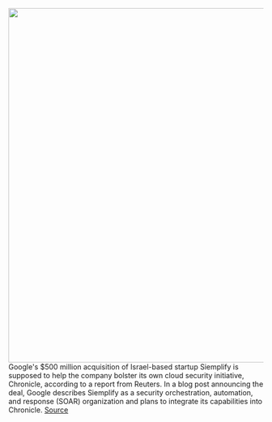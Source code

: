 <img src='https://cdn.vox-cdn.com/thumbor/WsKK0-jF2TiW_eNfPpaxiYY__Es=/0x0:2040x1360/1200x800/filters:focal(857x517:1183x843)/cdn.vox-cdn.com/uploads/chorus_image/image/70350667/acastro_210104_1777_google_0001.0.jpg' width='700px' /><br/>
Google's $500 million acquisition of Israel-based startup Siemplify is supposed to help the company bolster its own cloud security initiative, Chronicle, according to a report from Reuters. In a blog post announcing the deal, Google describes Siemplify as a security orchestration, automation, and response (SOAR) organization and plans to integrate its capabilities into Chronicle.
<a href='https://www.theverge.com/2022/1/5/22868284/google-chronicle-siemplify-acquisition-security'> Source <a/>